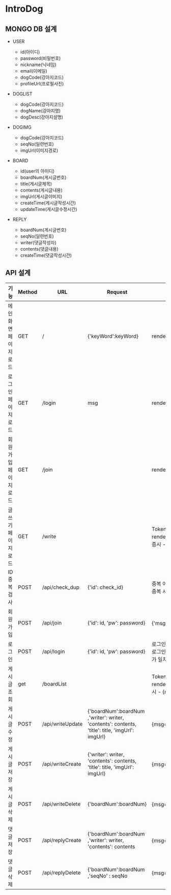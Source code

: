 # IntroDog
## MONGO DB 설계
  - USER
    - id(아이디)
    - password(비밀번호)
    - nickname(닉네임)
    - email(이메일)
    - dogCode(강아지코드)
    - profileUrl(프로필사진)
    
  - DOGLIST
    - dogCode(강아지코드)
    - dogName(강아지명)
    - dogDesc(강아지설명)

  - DOGIMG
    - dogCode(강아지코드)
    - seqNo(일련번호)
    - imgUrl(이미지경로)

  - BOARD
    - id(user의 아이디)
    - boardNum(게시글번호)
    - title(게시글제목)
    - contents(게시글내용)
    - imgUrl(게시글이미지)
    - createTime(게시글작성시간)
    - updateTime(게시글수정시간)

  - REPLY
    - boardNum(게시글번호)
    - seqNo(일련번호)
    - writer(댓글작성자)
    - contents(댓글내용)
    - createTime(댓글작성시간)


## API 설계
|기능|Method|URL|Request|Response|
|-----------|---|---|---|---|
|메인화면 페이지 로드|GET|/|{'keyWord':keyWord}|render_template('index.html',keyWord=keyWord)|
|로그인 페이지 로드|GET|/login|msg|render_template('login.html', msg=msg)|
|회원가입 페이지 로드|GET|/join||render_template('join.html')|
|글쓰기 페이지 로드|GET|/write||Token 인증시 - render_template('board_write.html'), Token 미인증시 - {msg="로그인 정보가 존재하지 않습니다."}|
|ID 중복검사|POST|/api/check_dup|{'id': check_id}|중복 아닐시 - {'msg': "사용 가능한 아이디 입니다."} 중복 시 - {'msg': "이미 존재하는 아이디 입니다."}|
|회원가입|POST|/api/join|{'id': id, 'pw': password}|{'msg': '회원가입이 완료되었습니다.'}|
|로그인|POST|/api/login|{'id': id, 'pw': password}|로그인 성공 - {'result': 'success', 'token': token} 로그인 실패 - {'result': 'fail', 'msg': '아이디/비밀번호가 일치하지 않습니다.'}|
|게시글 조회|get|/boardList||Token 인증시 - render_template('board_list.html'), Token 미인증시 - {msg="로그인 정보가 존재하지 않습니다."}|
|게시글 수정|POST|/api/writeUpdate|{'boardNum':boardNum ,'writer': writer, 'contents': contents, 'title': title, 'imgUrl': imgUrl}|{msg="수정되었습니다."}|
|게시글 저장|POST|/api/writeCreate|{'writer': writer, 'contents': contents, 'title': title, 'imgUrl': imgUrl}|{msg="저장되었습니다."}|
|게시글 삭제|POST|/api/writeDelete|{'boardNum':boardNum}|{msg="삭제되었습니다."}|
|댓글 저장|POST|/api/replyCreate|{'boardNum':boardNum ,'writer': writer, 'contents': contents|{msg="저장되었습니다."}|
|댓글 삭제|POST|/api/replyDelete|{'boardNum':boardNum ,'seqNo' : seqNo|{msg="삭제되었습니다."}|

